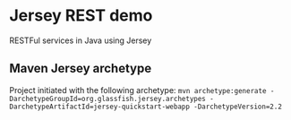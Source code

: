 # Jersey REST demo

RESTFul services in Java using Jersey


## Maven Jersey archetype
Project initiated with the following archetype:
`mvn archetype:generate -DarchetypeGroupId=org.glassfish.jersey.archetypes -DarchetypeArtifactId=jersey-quickstart-webapp -DarchetypeVersion=2.2`





 
 